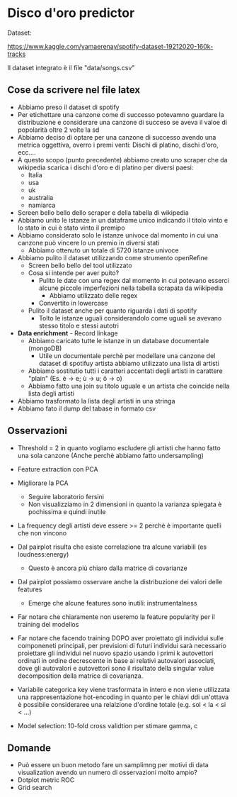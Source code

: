 # Disco d'oro predictor
Dataset:

https://www.kaggle.com/yamaerenay/spotify-dataset-19212020-160k-tracks

Il dataset integrato è il file "data/songs.csv"

## Cose da scrivere nel file latex
- Abbiamo preso il dataset di spotify
- Per etichettare una canzone come di successo potevamno guardare la distribuzione e considerare una canzone di succeso se aveva il valoe di popolarità oltre 2 volte la sd
- Abbiamo deciso di optare per una canzone di successo avendo una metrica oggettiva, overro i premi venti: Dischi di platino, dischi d'oro, ecc....
- A questo scopo (punto precedente) abbiamo creato uno scraper che da wikipedia scarica i dischi d'oro e di platino per diversi paesi:
    - Italia
    - usa
    - uk
    - australia
    - namiarca
- Screen bello bello dello scraper e della tabella di wikipedia
- Abbiamo unito le istanze in un dataframe unico indicando il titolo vinto e lo stato in cui è stato vinto il premipo
- Abbiamo considerato solo le istanze univoce dal momento in cui una canzone può vincere lo un premio in diversi stati 
    - Abbiamo ottenuto un totale di 5720 istanze univoce
- Abbiamo pulito il dataset utilizzando come strumento openRefine
    - Screen bello bello del tool utilizzato
    - Cosa si intende per aver puito?
        - Pulito le date con una regex dal momento in cui potevano esserci alcune piccole imperfezioni nella tabella scrapata da wiikipedia
            - Abbiamo utilizzato delle regex
        - Convertito in lowercase
    - Pulito il dataset anche per quanto riguarda i dati di spotify
        - Tolto le istanze uguali considerandolo come uguali se avevano stesso titolo e stessi autotri
- **Data enrichment** -  Record linkage
    - Abbiamo caricato tutte le istanze in un database documentale (mongoDB)
        - Utile un documentale perchè per modellare una canzone del dataset di spotifuy artista abbiamo utilizzato una lista di artisti
    - Abbiamo sostitutio tutti i caratteri accentati degli artisti in carattere "plain" (Es. è -> e; ù -> u; ö -> o)
    - Abbiamo fatto una join su titolo uguale e un artista che coincide nella lista degli artisti
- Abbiamo trasformato la lista degli artisti in una stringa
- Abbiamo fato il dump del tabase in formato csv

## Osservazioni
- Threshold = 2 in quanto vogliamo escludere gli artisti che hanno fatto una sola canzone (Anche perchè abbiamo fatto undersampling) 
- Feature extraction con PCA

- Migliorare la PCA
  - Seguire laboratorio fersini
  - Non visualizziamo in 2 dimensioni in quanto la varianza spiegata è pochissima e quindi inutile

- La frequency degli artisti deve essere >= 2 perchè è importante quelli che non vincono
- Dal pairplot risulta che esiste correlazione tra alcune variabili (es loudness:energy)
    - Questo è ancora più chiaro dalla matrice di covarianze
- Dal pairplot possiamo osservare anche la distribuzione dei valori delle features
    - Emerge che alcune features sono inutili: instrumentalness
- Far notare che chiaramente non useremo la feature popularity per il training del modellos
- Far notare che facendo training DOPO aver proiettato gli individui sulle componeneti principali, per previsioni di futuri individui sarà necessario proiettare gli individui nel nuovo spazio usando i primi k autovettori ordinati in ordine decrescente in base ai relativi autovalori associati, dove gli autovalori e autovettori sono il risultato della singular value decomposition della matrice di covarianza.
- Variabile categorica key viene trasformata in intero e non viene utilizzata una rappresentazione hot-encoding in quanto per le chiavi ddi un'ottava è possibile consideraree una relalzione d'ordine totale (e.g. sol < la < si < ...) 
- Model selection: 10-fold cross validtion per stimare gamma, c


## Domande
- Può essere un buon metodo fare un samplimng per motivi di data visualization avendo un numero di osservazioni molto ampio?
- Dotplot metric ROC
- Grid search